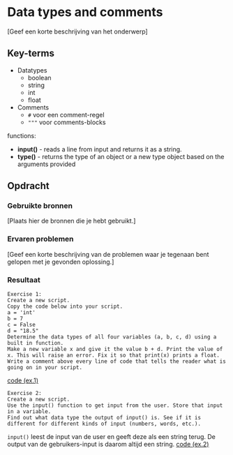 # Data types and comments

[Geef een korte beschrijving van het onderwerp]

## Key-terms
- Datatypes
    - boolean
    - string
    - int
    - float
- Comments
    - `#` voor een comment-regel
    - `"""` voor comments-blocks
    

functions:
- **input()** - reads a line from input and returns it as a string.
- **type()** - returns the type of an object or a new type object based on the arguments provided

## Opdracht
### Gebruikte bronnen
[Plaats hier de bronnen die je hebt gebruikt.]

### Ervaren problemen
[Geef een korte beschrijving van de problemen waar je tegenaan bent gelopen met je gevonden oplossing.]

### Resultaat

```
Exercise 1:
Create a new script.
Copy the code below into your script.
a = 'int'
b = 7
c = False
d = "18.5"
Determine the data types of all four variables (a, b, c, d) using a built in function.
Make a new variable x and give it the value b + d. Print the value of x. This will raise an error. Fix it so that print(x) prints a float.
Write a comment above every line of code that tells the reader what is going on in your script.

```
[code (ex.1)](code/03_1.py)


```
Exercise 2:
Create a new script.
Use the input() function to get input from the user. Store that input in a variable.
Find out what data type the output of input() is. See if it is different for different kinds of input (numbers, words, etc.).
```

`input()` leest de input van de user en geeft deze als een string terug.
De output van de gebruikers-input is daarom altijd een string.
[code (ex.2)](code/03_2.py)
